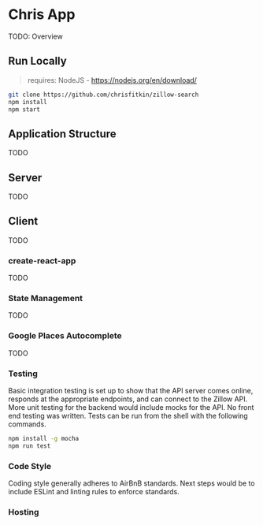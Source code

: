 # Chris App
TODO: Overview

## Run Locally
> requires: NodeJS - https://nodejs.org/en/download/
```sh
git clone https://github.com/chrisfitkin/zillow-search
npm install
npm start
```

## Application Structure
TODO

## Server
TODO

## Client
TODO
### create-react-app
TODO
### State Management
TODO
### Google Places Autocomplete
TODO

### Testing
Basic integration testing is set up to show that the API server comes online, responds at the appropriate endpoints, and can connect to the Zillow API.  More unit testing for the backend would include mocks for the API.  No front end testing was written.  Tests can be run from the shell with the following commands.
```sh
npm install -g mocha
npm run test
```

### Code Style
Coding style generally adheres to AirBnB standards.  Next steps would be to include ESLint and linting rules to enforce standards.

### Hosting